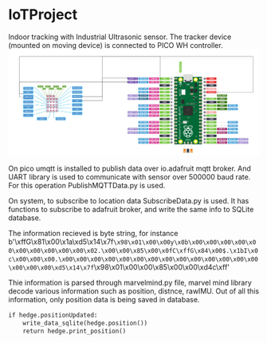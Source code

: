 # IoTProject

Indoor tracking with Industrial Ultrasonic sensor. The tracker device (mounted on moving device) is connected to PICO WH controller. 
![Project Screenshot](SensorConn.png)

On pico umqtt is installed to publish data over io.adafruit mqtt broker. And UART library is used to communicate with sensor over 500000 baud rate. For this operation PublishMQTTData.py is used. 

On system, to subscribe to location data SubscribeData.py is used. It has functions to subscribe to adafruit broker, and write the same info to SQLite database. 

The information recieved is byte string, for instance b'\xffG\x81\x00\x1a\xd5\x14\x7f`\x98\x01\x00\x00y\x0b\x00\x00\x00\x00\x00\x00\x00\x00\x00\x00\x02.\x00\x00\x85\x00\x0fC\xffG\x84\x00$.\x1bI\x0c\x00\x00\x00.\x00\x00\x00\x00\x00\x00\x00\x00\x00\x00\x00\x00\x00\x00\x00\x00\x00\xd5\x14\x7f`\x98\x01\x00\x00\x85\x00\x00\xd4c\xff'

Thie information is parsed through marvelmind.py file, marvel mind library decode various information such as position, distnce, rawIMU. Out of all this information, only position data is being saved in database. 

```
if hedge.positionUpdated:
    write_data_sqlite(hedge.position())
    return hedge.print_position()
```
